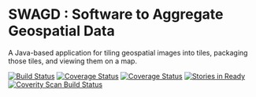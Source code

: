 SWAGD : Software to Aggregate Geospatial Data
===============

A Java-based application for tiling geospatial images into tiles, packaging those tiles, and viewing them on a map.

[![Build Status](https://travis-ci.org/GitHubRGI/swagd.svg?branch=master)](https://travis-ci.org/GitHubRGI/swagd)
[![Coverage Status](https://coveralls.io/repos/GitHubRGI/swagd/badge.svg)](https://coveralls.io/r/GitHubRGI/swagd)
[![Coverage Status](https://coveralls.io/repos/GitHubRGI/swagd/badge.svg?branch=coverity_scan)](https://coveralls.io/r/GitHubRGI/swagd?branch=coverity_scan)
[![Stories in Ready](https://badge.waffle.io/GitHubRGI/swagd.png?label=ready&title=Ready)](https://waffle.io/GitHubRGI/swagd)
[![Coverity Scan Build Status](https://scan.coverity.com/projects/3993/badge.svg)](https://scan.coverity.com/projects/3993)
